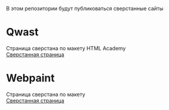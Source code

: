В этом репозитории будут публиковаться сверстанные сайты

# Qwast
Страница сверстана по макету HTML Academy<br>
<a href="lemishmax.github.io/Qwast/site/">Сверстанная страница</a>
# Webpaint
Страница сверстана по макету<br>
<a href="lemishmax.github.io/Webpaint/site/">Сверстанная страница</a>
